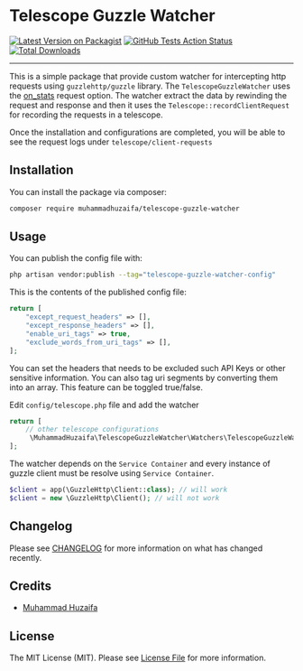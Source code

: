 # Telescope Guzzle Watcher

[![Latest Version on Packagist](https://img.shields.io/packagist/v/muhammadhuzaifa/telescope-guzzle-watcher.svg?style=flat-square)](https://packagist.org/packages/muhammadhuzaifa/telescope-guzzle-watcher)
[![GitHub Tests Action Status](https://img.shields.io/github/actions/workflow/status/huzaifaarain/telescope-guzzle-watcher/run-tests.yml?branch=main&label=tests&style=flat-square)](https://github.com/huzaifaarain/telescope-guzzle-watcher/actions?query=workflow%3Arun-tests+branch%3Amain)
[![Total Downloads](https://img.shields.io/packagist/dt/muhammadhuzaifa/telescope-guzzle-watcher.svg?style=flat-square)](https://packagist.org/packages/muhammadhuzaifa/telescope-guzzle-watcher)

---

This is a simple package that provide custom watcher for intercepting http requests using `guzzlehttp/guzzle` library. The `TelescopeGuzzleWatcher` uses the [on_stats](https://docs.guzzlephp.org/en/stable/request-options.html#on-stats) request option. The watcher extract the data by rewinding the request and response and then it uses the `Telescope::recordClientRequest` for recording the requests in a telescope.

Once the installation and configurations are completed, you will be able to see the request logs under `telescope/client-requests`

## Installation

You can install the package via composer:

```bash
composer require muhammadhuzaifa/telescope-guzzle-watcher
```

## Usage

You can publish the config file with:

```bash
php artisan vendor:publish --tag="telescope-guzzle-watcher-config"
```

This is the contents of the published config file:

```php
return [
    "except_request_headers" => [],
    "except_response_headers" => [],
    "enable_uri_tags" => true,
    "exclude_words_from_uri_tags" => [],
];
```

You can set the headers that needs to be excluded such API Keys or other sensitive information. You can also tag uri segments by converting them into an array. This feature can be toggled true/false.

Edit `config/telescope.php` file and add the watcher

```php
return [
    // other telescope configurations
     \MuhammadHuzaifa\TelescopeGuzzleWatcher\Watchers\TelescopeGuzzleWatcher::class,
];
```

The watcher depends on the `Service Container` and every instance of guzzle client must be resolve using `Service Container`.

```php
$client = app(\GuzzleHttp\Client::class); // will work
$client = new \GuzzleHttp\Client(); // will not work
```

## Changelog

Please see [CHANGELOG](CHANGELOG.md) for more information on what has changed recently.

## Credits

- [Muhammad Huzaifa](https://github.com/huzaifaarain)

## License

The MIT License (MIT). Please see [License File](LICENSE.md) for more information.
